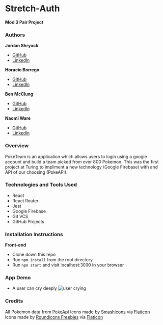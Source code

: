 # Stretch-Auth
**Mod 3 Pair Project**  

### Authors

**Jordan Shryock**
 * [GitHub](https://github.com/jordy1611)
 * [LinkedIn](https://www.linkedin.com/in/jordan-shryock-6a48b9113/)

**Horacio Borrego**
 * [GitHub](https://github.com/H-Bo214)
 * [LinkedIn](https://www.linkedin.com/in/horacio-borrego-4a52851b0/)
 
**Ben McClung**
 * [GitHub](https://github.com/AurumValian)
 * [LinkedIn](https://www.linkedin.com/in/benjamin-mcclung-1a1a4b1b6/)

**Naomi Ware**  
 * [GitHub](https://github.com/nware1066)
 * [LinkedIn](https://www.linkedin.com/in/naomi-ware-083332b8/)
 
### Overview  
PokeTeam is an application which allows users to login using a google account and build a team picked from over 800 Pokemon. This was the first project at Turing to impliment a new technology (Google Firebase) with and API of our choosing (PokeAPI). 

### Technologies and Tools Used
- React
- React Router
- Jest
- Google Firebase
- Git VCS
- GitHub Projects

### Installation Instructions

**Front-end**
- Clone down this repo
- Run `npm install` from the root directory
- Run `npm start` and visit localhost:3000 in your browser

### App Demo

* A user can cry deeply
![user crying](src/assets/)


### Credits
All Pokemon data from [PokeApi](https://pokeapi.co/)
Icons made by [Smashicons](Smashicons) via [Flaticon](www.flaticon.com)
Icons made by [Roundicons Freebies](https://www.flaticon.com/authors/roundicons-freebies) via [Flaticon](www.flaticon.com)
